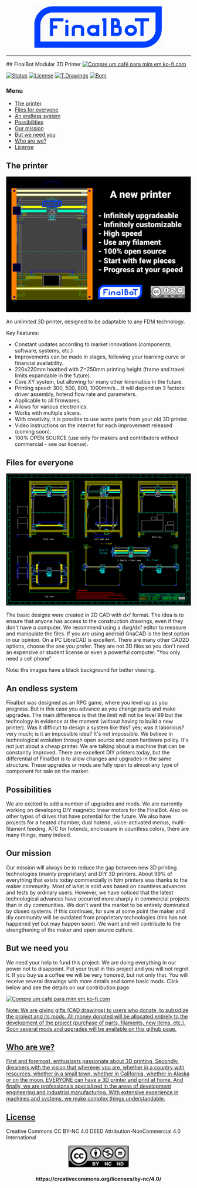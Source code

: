 <p align="center">
  <img src="/Img/Logo_github1.png" />
<hr>
## FinalBot Modular 3D Printer   <a href='https://ko-fi.com/supportkofi' target='_blank'><img height='35' style='border:0px;height:36px;' src='https://az743702.vo.msecnd.net/cdn/kofi3.png?v=0' border='0' alt='Compre um café para mim em ko-fi.com' />

[![Status](https://img.shields.io/badge/STATUS-ACTIVE-brightgreen.svg)](https://github.com/FinalBot1/FinalBot/) [![License](https://img.shields.io/badge/LICENSE-CC_BY_NC_4.0-yellow.svg)](https://creativecommons.org/licenses/by-nc/4.0/) [![T.Drawings](https://img.shields.io/badge/T.DRAWINGS-DXF2D-blue.svg)](https://github.com/FinalBot1/FinalBot/) [![Bom](https://img.shields.io/badge/BOM-ODS-orange.svg)](https://github.com/FinalBot1/FinalBot/)

### Menu
- [The printer](#the-printer)
- [Files for everyone](#files-for-everyone)
- [An endless system](#an-endless-system)
- [Possibilities](#possibilities)
- [Our mission](#our-mission)
- [But we need you](#but-we-need-you)
- [Who are we?](#who-are-we)
- [License](#license)


## The printer

![Imagem 1](/Img/Img01.png)

An unlimited 3D printer, designed to be adaptable to any FDM technology.

Key Features:
- Constant updates according to market innovations (components, software, systems, etc.)
- Improvements can be made in stages, following your learning curve or financial availability.
- 220x220mm heatbed with Z=250mm printing height (frame and travel limits expandable in the future).
- Core XY system, but allowing for many other kinematics in the future.
- Printing speed: 300, 500, 800, 1000mm/s...  It will depend on 3 factors: driver assembly, hotend flow rate and parameters.
- Applicable to all firmwares.
- Allows for various electronics.
- Works with multiple slicers.
- With creativity, it is possible to use some parts from your old 3D printer.
- Video instructions on the internet for each improvement released (coming soon).
- 100% OPEN SOURCE (use only for makers and contributors without commercial - see our license).

## Files for everyone
![Imagem 2](/Img/Img02.png)

The basic designs were created in 2D CAD with dxf format.
The idea is to ensure that anyone has access to the construction drawings, even if they don't have a computer.
We recommend using a dwg/dxf editor to measure and manipulate the files.
If you are using android GnaCAD is the best option in our opinion.
On a PC LibreCAD is excellent.
There are many other CAD2D options, choose the one you prefer.
They are not 3D files so you don't need an expensive or student license or even a powerful computer.
"You only need a cell phone"

Note: the images have a black background for better viewing.

## An endless system

Finalbot was designed as an RPG game, where you level up as you progress. But in this case you advance as you change parts and make upgrades. The main difference is that the limit will not be level 99 but the technology in evidence at the moment (without having to build a new printer).
Was it difficult to design a system like this? yes; was it laborious? very much; is it an impossible idea? It's not impossible.
We believe in technological evolution through open source and open hardware policy.
It's not just about a cheap printer. We are talking about a machine that can be constantly improved.
There are excellent DIY printers today, but the differential of FinalBot is to allow changes and upgrades in the same structure. These upgrades or mods are fully open to almost any type of component for sale on the market.

## Possibilities

We are excited to add a number of upgrades and mods. We are currently working on developing DIY magnetic linear motors for the FinalBot. Also on other types of drives that have potential for the future.
We also have projects for a heated chamber, dual hotend, voice-activated menus, multi-filament feeding, ATC for hotends, enclousure in countless colors, there are many things, many indeed.

## Our mission

Our mission will always be to reduce the gap between new 3D printing technologies (mainly proprietary) and DIY 3D printers.
About 99% of everything that exists today commercially in fdm printers was thanks to the maker community. Most of what is sold was based on countless advances and tests by ordinary users.
However, we have noticed that the latest technological advances have occurred more sharply in commercial projects than in diy communities.
We don't want the market to be entirely dominated by closed systems. If this continues, for sure at some point the maker and diy community will be outdated from proprietary technologies (this has not happened yet but may happen soon).
We want and will contribute to the strengthening of the maker and open source culture.

## But we need you

We need your help to fund this project. We are doing everything in our power not to disappoint.
Put your trust in this project and you will not regret it.
If you buy us a coffee we will be very honored, but not only that.
You will receive several drawings with more details and some basic mods.
Click below and see the details on our contribution page.

<a href='https://ko-fi.com/supportkofi' target='_blank'><img height='35' style='border:0px;height:36px;' src='https://az743702.vo.msecnd.net/cdn/kofi3.png?v=0' border='0' alt='Compre um café para mim em ko-fi.com' />

Note: We are giving gifts (CAD drawings) to users who donate, to subsidize the project and its mods. All money donated will be allocated entirely to the development of the project (purchase of parts, filaments, new items, etc.). Soon several mods and upgrades will be available on this github page.

## Who are we?

First and foremost, enthusiasts passionate about 3D printing. Secondly, dreamers with the vision that wherever you are, whether in a country with resources, whether in a small town, whether in California, whether in Alaska or on the moon, EVERYONE can have a 3D printer and print at home.
And finally, we are professionals specialized in the areas of development engineering and industrial manufacturing. With extensive experience in machines and systems, we make complex things understandable.

## License

<a align="center">Creative Commons CC BY-NC 4.0 DEED
Attribution-NonCommercial 4.0 International</a> 

<p align="center">
  <img src="/Img/CC_BY_NC_4_0.png"/>

<h4 align="center">https://creativecommons.org/licenses/by-nc/4.0/</h4> 
